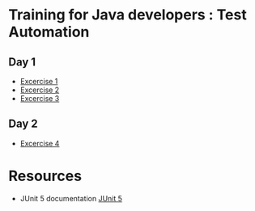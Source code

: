 # Training for Java developers : Test Automation

## Day 1 

* [Excercise 1](/day1/01.demo.fizzbuzz/README.md) 
* [Excercise 2](/day1/02.kata.tdd.spending/README.md) 
* [Excercise 3](/day1/03.kata.bdd.gildedrose/README.md) 

## Day 2

* [Excercise 4](/day2/04.testing.restapi/README.md) 

# Resources
* JUnit 5 documentation [JUnit 5](https://junit.org/junit5/) 


